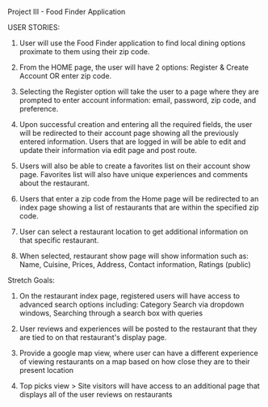 Project III - Food Finder Application

USER STORIES:

1) User will use the Food Finder application to find local dining options proximate to them using their zip code.

2) From the HOME page, the user will have 2 options: Register & Create Account OR enter zip code.

3) Selecting the Register option will take the user to a page where they are prompted to enter account information: email, password, zip code, and preference. 

4) Upon successful creation and entering all the required fields, the user will be redirected to their account page showing all the previously entered information. Users that are logged in will be able to 	edit and update their information via edit page and post route. 

5) Users will also be able to create a favorites list on their account show page. Favorites list will also have unique experiences and comments about the restaurant. 

6) Users that enter a zip code from the Home page will be redirected to an index page showing a list of restaurants that are within the specified zip code. 

7) User can select a restaurant location to get additional information on that specific restaurant.

8) When selected, restaurant show page will show information such as: Name, Cuisine, Prices, Address, Contact information, Ratings (public)



Stretch Goals:

1) On the restaurant index page, registered users will have access to advanced search options including: Category Search via dropdown windows, Searching through a search box with queries

2) User reviews and experiences will be posted to the restaurant that they are tied to on that restaurant's display page.

3) Provide a google map view, where user can have a different experience of viewing restaurants on a map based on how close they are to their present location

4) Top picks view > Site visitors will have access to an additional page that displays all of the user reviews on restaurants 



